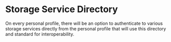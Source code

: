 # Storage Service Directory

On every personal profile, there will be an option to authenticate to various storage services directly from the personal profile that will use this directory and standard for interoperability.
